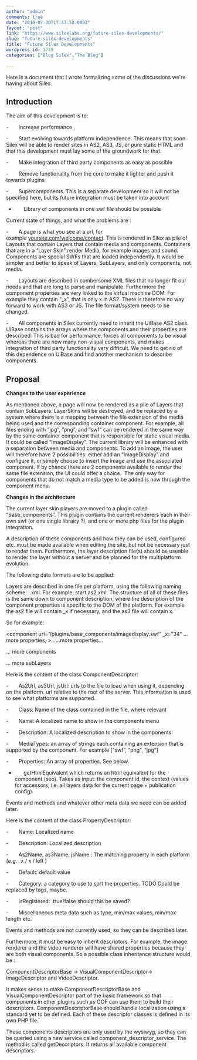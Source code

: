 ```yaml
---
author: "admin"
comments: true
date: "2010-07-30T17:47:58.000Z"
layout: "post"
link: "https://www.silexlabs.org/future-silex-developments/"
slug: "future-silex-developments"
title: "Future Silex Developments"
wordpress_id: 1739
categories: ["Blog Silex","The Blog"]

---
```

Here is a document that I wrote formalizing some of the discussions we're having about Silex.


## Introduction


The aim of this development is to:

-       Increase performance

-       Start evolving towards platform independence. This means that  soon Silex will be able to render sites in AS2, AS3, JS, or pure static  HTML and that this development must lay some of the groundwork for that.

-       Make integration of third party components as easy as possible

-       Remove functionality from the core to make it lighter and push  it towards plugins

-       Supercomponents. This is a separate development so it will not  be specified here, but its future integration must be taken into account

-       Library of components in one swf file should be possible

<!-- more -->

Current state of things, and what the problems are :

-       A page is what you see at a url, for example [yoursite.com/welcome/contact](http://yoursite.com/welcome/contact).  This is rendered in Silex as pile of Layouts that contain Layers that  contain media and components. Containers that are in a “Layer Skin”  render Media, for example images and sound. Components are special SWFs  that are loaded independently. It would be simpler and better to speak  of Layers, SubLayers, and only components, not media.

-       Layouts are described in cumbersome XML files that no longer  fit our needs and that are long to parse and manipulate. Furthermore the  component properties are very linked to the virtual machine DOM. For  example they contain “_x”, that is only x in AS2. There is therefore no  way forward to work with AS3 or JS. The file format/system needs to be  changed.

-       All components in Silex currently need to inherit the UiBase  AS2 class. UiBase contains the arrays where the components and their  properties are described. This is bad for performance, forces all  components to be visual whereas there are now many non-visual  components, and makes integration of third party functionality very  difficult. We need to get rid of this dependence on UiBase and find  another mechanism to describe components.


## Proposal


**Changes to the user experience**

As mentioned above, a page will now be rendered as a pile of Layers  that contain SubLayers. LayerSkins will be destroyed, and be replaced by  a system where there is a mapping between the file extension of the  media being used and the corresponding container component. For example,  all files ending with “jpg”, ”png”, and “swf” can be rendered in the  same way by the same container component that is responsible for static  visual media. It could be called “ImageDisplay”. The current library  will be enhanced with a separation between media and components. To add  an image, the user will therefore have 2 possibilities: either add an  “ImageDisplay” and configure it, or simply choose to insert the image  and use the associated component. If by chance there are 2 components  available to render the same file extension, the UI could offer a  choice.  The only way for components that do not match a media type to  be added is now through the component menu.

**Changes in the architecture**

The current layer skin players are moved to a plugin called  “base_components”. This plugin contains the current renderers each in  their own swf (or one single librairy ?), and one or more php files for  the plugin integration.

A description of these components and how they can be used, configured  etc. must be made available when editing the site, but not be necessary  just to render them. Furthermore, the layer description file(s) should  be useable to render the layer without a server and be planned for the  multiplatform evolution.

The following data formats are to be applied:

Layers are described in one file per platform, using the following  naming scheme: <layername>.<platform>.xml. For example:  start.as2.xml. The structure of all of these files is the same down to  component description, where the description of the component properties  is specific to the DOM of the platform. For example the as2 file will  contain _x if necessary, and the as3 file will contain x.

So for example:

<layer>

<subLayer id=”under”>

<components>

<component url=”/plugins/base_components/imagedisplay.swf” _x=”34” …  more properties, ><htmlText>...</htmlText>...more  properties...</component>

… more components

</components>

</subLayer>

… more subLayers

</layer>

Here is the content of the class ComponentDescriptor:

-       As2Url, as3Url, jsUrl: urls to the file to load when using it,  depending on the platform. url relative to the root of the server. This  information is used to see what platforms are supported.

-       Class: Name of the class contained in the file, where relevant

-       Name: A localized name to show in the components menu

-       Description: A localized description to show in the components

-       MediaTypes: an array of strings each containing an extension  that is supported by the component. For example [“swf”, “png”, “jpg”]

-       Properties: An array of properties. See below.

-       getHtmlEquivalent which returns an html equivalent for the  component (seo). Takes as input: the component id, the context (values  for accessors, i.e. all layers data for the current page + publication  config)

Events and methods and whatever other meta data we need can be added  later.

Here is the content of the class PropertyDescriptor:

-       Name: Localized name

-       Description: Localized description

-       As2Name, as3Name, jsName : The matching property in each  platform (e.g. _x / x / left )

-       Default: default value

-       Category: a category to use to sort the properties. TODO Could  be replaced by tags, maybe.

-       isRegistered:  true/false should this be saved?

-       Miscellaneous meta data such as type, min/max values, min/max  length etc.

Events and methods are not currently used, so they can be described  later.

Furthermore, it must be easy to inherit descriptors. For example, the  image renderer and the video renderer will have shared properties  because they are both visual components. So a possible class inheritance  structure would be :

ComponentDescriptorBase -> VisualComponentDescriptor->  ImageDescriptor and VideoDescriptor.

It makes sense to make ComponentDescriptorBase and  VisualComponentDescriptor part of the basic framework so that components  in other plugins such as OOF can use them to build their descriptors.  ComponentDescriptorBase should handle localization using a standard yet  to be defined. Each of these descriptor classes is defined in its own  PHP file.

These components descriptors are only used by the wysiwyg, so they can  be queried using a new service called component_descriptor_service. The  method is called getDescriptors. It returns all available component  descriptors.

